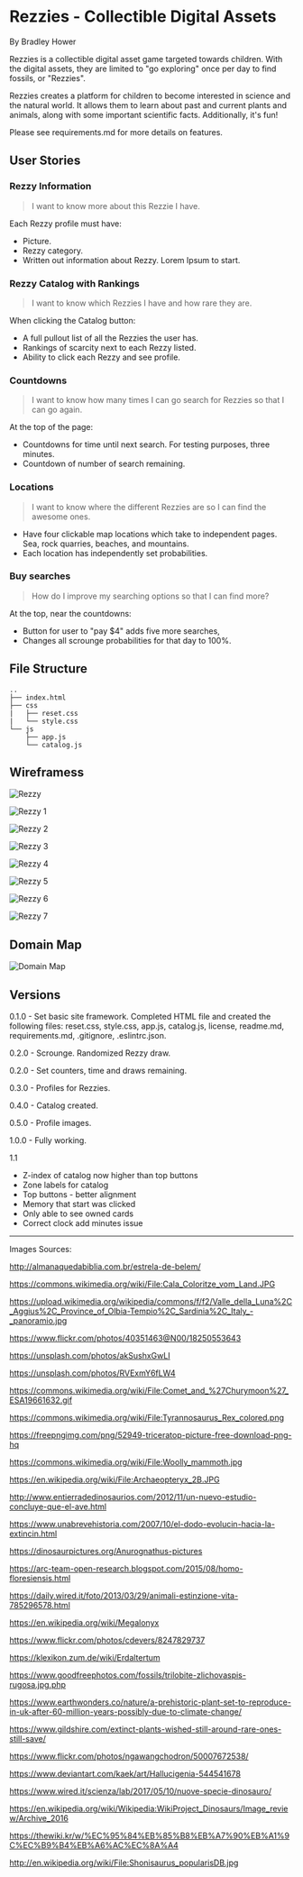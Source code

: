 # Rezzies - Collectible Digital Assets

By Bradley Hower

Rezzies is a collectible digital asset game targeted towards children. With the digital assets, they are limited to "go exploring" once per day to find fossils, or "Rezzies". 

Rezzies creates a platform for children to become interested in science and the natural world. It allows them to learn about past and current plants and animals, along with some important scientific facts. Additionally, it's fun!

Please see requirements.md for more details on features. 

## User Stories

### Rezzy Information

>I want to know more about this Rezzie I have.

Each Rezzy profile must have:

+ Picture.
+ Rezzy category.
+ Written out information about Rezzy. Lorem Ipsum to start.


### Rezzy Catalog with Rankings

>I want to know which Rezzies I have and how rare they are.

When clicking the Catalog button:

+ A full pullout list of all the Rezzies the user has.
+ Rankings of scarcity next to each Rezzy listed.
+ Ability to click each Rezzy and see profile.


### Countdowns

>I want to know how many times I can go search for Rezzies so that I can go again.

At the top of the page:

+ Countdowns for time until next search. For testing purposes, three minutes.
+ Countdown of number of search remaining.


### Locations

>I want to know where the different Rezzies are so I can find the awesome ones.

+ Have four clickable map locations which take to independent pages. Sea, rock quarries, beaches, and mountains.
+ Each location has independently set probabilities.


### Buy searches

>How do I improve my searching options so that I can find more?

At the top, near the countdowns:

+ Button for user to "pay $4" adds five more searches,
+ Changes all scrounge probabilities for that day to 100%.

## File Structure
```
..
├── index.html
├── css
|   ├── reset.css
|   └── style.css
└── js
    ├── app.js
    └── catalog.js
```

## Wireframess

![Rezzy](https://github.com/Bradley-Hower/rezzies/assets/139923955/c64c00e6-f698-4195-a15f-5d3a2e6a708b)

![Rezzy 1](https://github.com/Bradley-Hower/rezzies/assets/139923955/e46b33eb-326b-47c8-9ee8-aa906e64268c)

![Rezzy 2](https://github.com/Bradley-Hower/rezzies/assets/139923955/065ddea9-3329-40a0-82f5-8de375d5a3d5)

![Rezzy 3](https://github.com/Bradley-Hower/rezzies/assets/139923955/dbcb9a59-cfea-4e46-a03f-7ae1b94e89fa)

![Rezzy 4](https://github.com/Bradley-Hower/rezzies/assets/139923955/de0b7863-3fc4-4d98-be1a-0f7a11deab50)

![Rezzy 5](https://github.com/Bradley-Hower/rezzies/assets/139923955/11e1ac2b-3bf4-4fea-b5e5-914e568533a1)

![Rezzy 6](https://github.com/Bradley-Hower/rezzies/assets/139923955/271298e5-fab4-40dc-818c-1fab18e85633)

![Rezzy 7](https://github.com/Bradley-Hower/rezzies/assets/139923955/2dbe41ac-5807-423e-920d-2934c101949f)

## Domain Map

![Domain Map](https://github.com/Bradley-Hower/rezzies/assets/139923955/32d94494-c565-40e0-840d-bf90edb77ec3)

## Versions

0.1.0 - Set basic site framework. Completed HTML file and created the following files: reset.css, style.css, app.js, catalog.js, license, readme.md, requirements.md, .gitignore, .eslintrc.json.

0.2.0 - Scrounge. Randomized Rezzy draw.

0.2.0 - Set counters, time and draws remaining.

0.3.0 - Profiles for Rezzies.

0.4.0 - Catalog created.

0.5.0 - Profile images.

1.0.0 - Fully working.

1.1
- Z-index of catalog now higher than top buttons
- Zone labels for catalog
- Top buttons - better alignment
- Memory that start was clicked
- Only able to see owned cards
- Correct clock add minutes issue

---

Images Sources:

http://almanaquedabiblia.com.br/estrela-de-belem/

https://commons.wikimedia.org/wiki/File:Cala_Coloritze_vom_Land.JPG

https://upload.wikimedia.org/wikipedia/commons/f/f2/Valle_della_Luna%2C_Aggius%2C_Province_of_Olbia-Tempio%2C_Sardinia%2C_Italy_-_panoramio.jpg

https://www.flickr.com/photos/40351463@N00/18250553643

https://unsplash.com/photos/akSushxGwLI

https://unsplash.com/photos/RVExmY6fLW4

https://commons.wikimedia.org/wiki/File:Comet_and_%27Churymoon%27_ESA19661632.gif

https://commons.wikimedia.org/wiki/File:Tyrannosaurus_Rex_colored.png

https://freepngimg.com/png/52949-triceratop-picture-free-download-png-hq

https://commons.wikimedia.org/wiki/File:Woolly_mammoth.jpg

https://en.wikipedia.org/wiki/File:Archaeopteryx_2B.JPG

http://www.entierradedinosaurios.com/2012/11/un-nuevo-estudio-concluye-que-el-ave.html

https://www.unabrevehistoria.com/2007/10/el-dodo-evolucin-hacia-la-extincin.html

https://dinosaurpictures.org/Anurognathus-pictures

https://arc-team-open-research.blogspot.com/2015/08/homo-floresiensis.html

https://daily.wired.it/foto/2013/03/29/animali-estinzione-vita-785296578.html

https://en.wikipedia.org/wiki/Megalonyx

https://www.flickr.com/photos/cdevers/8247829737

https://klexikon.zum.de/wiki/Erdaltertum

https://www.goodfreephotos.com/fossils/trilobite-zlichovaspis-rugosa.jpg.php

https://www.earthwonders.co/nature/a-prehistoric-plant-set-to-reproduce-in-uk-after-60-million-years-possibly-due-to-climate-change/

https://www.gildshire.com/extinct-plants-wished-still-around-rare-ones-still-save/

https://www.flickr.com/photos/ngawangchodron/50007672538/

https://www.deviantart.com/kaek/art/Hallucigenia-544541678

https://www.wired.it/scienza/lab/2017/05/10/nuove-specie-dinosauro/

https://en.wikipedia.org/wiki/Wikipedia:WikiProject_Dinosaurs/Image_review/Archive_2016

https://thewiki.kr/w/%EC%95%84%EB%85%B8%EB%A7%90%EB%A1%9C%EC%B9%B4%EB%A6%AC%EC%8A%A4

http://en.wikipedia.org/wiki/File:Shonisaurus_popularisDB.jpg
